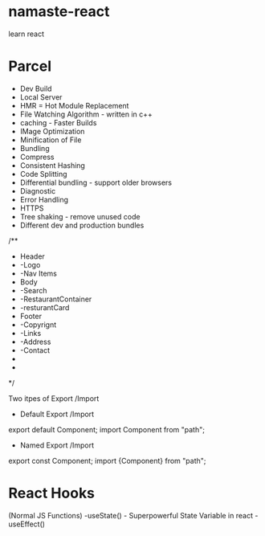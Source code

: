 # namaste-react
learn react





# Parcel
- Dev Build
- Local Server
- HMR = Hot Module Replacement
- File Watching Algorithm - written in c++
- caching - Faster Builds
- IMage Optimization
- Minification of File
- Bundling
- Compress
- Consistent Hashing
- Code Splitting
- Differential bundling -  support older browsers
- Diagnostic
- Error Handling
- HTTPS
- Tree shaking - remove unused code
- Different dev and production bundles



/**
 * Header
 * -Logo
 * -Nav Items
 * Body
 * -Search
 * -RestaurantContainer
 *  -resturantCard
 * Footer
 * -Copyrignt
 * -Links
 * -Address
 * -Contact
 * 
 * 
 */



 Two itpes of Export /Import


 - Default Export /Import

 export default Component;
 import Component from "path";

 - Named Export /Import

 export const Component;
 import {Component} from "path";

 # React Hooks
(Normal JS Functions)
-useState() - Superpowerful State Variable in react
-useEffect()